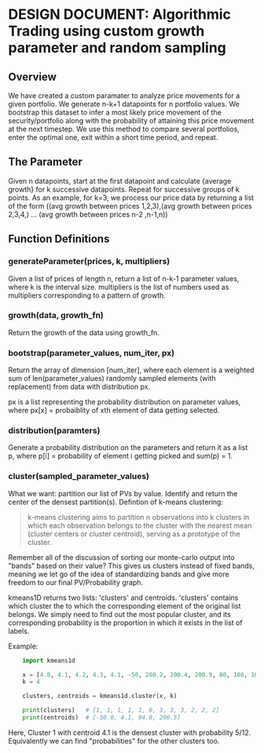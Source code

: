 # DESIGN DOCUMENT: Algorithmic Trading using custom growth parameter and random sampling

## Overview

 We have created a custom paramater to analyze price movements for a given portfolio. 
 We generate n-k+1 datapoints for n portfolio values. We bootstrap this dataset to infer a most likely price movement
 of the security/portfolio along with the probability of attaining this price movement at the next timestep.
 We use this method to compare several portfolios, enter the optimal one, exit within a short time period, and repeat.

## The Parameter

Given n datapoints, start at the first datapoint and calculate {average growth} for k successive datapoints. Repeat for 
successive groups of k points. As an example, for k=3, we process our price data by returning a list of the form
((avg growth between prices 1,2,3),(avg growth between prices 2,3,4,) ... (avg growth between prices n-2 ,n-1,n))
## Function Definitions



### generateParameter(prices, k, multipliers)
Given a list of prices of length n, return a list of n-k-1 parameter values, where k is the interval size. multipliers is the list
of numbers used as multipliers corresponding to a pattern of growth.

### growth(data, growth_fn)
Return the growth of the data using growth_fn.

### bootstrap(parameter_values, num_iter, px)
Return the array of dimension [num_iter], where each element is a weighted sum of len(parameter_values) randomly sampled elements 
(with replacement) from data with distribution px. 

px is a list representing the probability distribution on parameter values, where px[x] = probaiblity of xth element of data getting selected.


### distribution(paramters)
Generate a probability distribution on the parameters and return it as a list p, where p[i] = probability of element i getting picked and sum(p) = 1.


### cluster(sampled_parameter_values)
What we want: partition our list of PVs by value. Identify and return the center of
the densest partition(s).
Defintion of k-means clustering:

> k-means clustering aims to partition n observations into k clusters in which each observation belongs to the cluster with 
> the nearest mean (cluster centers or cluster centroid), serving as a prototype of the cluster.

Remember all of the discussion of sorting our monte-carlo output into "bands" based on their value? This gives us clusters
instead of fixed bands, meaning we let go of the idea of standardizing bands and give more freedom to our
final PV/Probability graph.

kmeans1D returns two lists: 'clusters' and centroids. 'clusters' contains which cluster the to which 
the corresponding element of the original list belongs. We simply need to find out the most popular cluster,
and its corresponding probability is the proportion in which it exists in the list of labels.

Example:

```python
    import kmeans1d

    x = [4.0, 4.1, 4.2, 4.3, 4.1, -50, 200.2, 200.4, 200.9, 80, 100, 102]
    k = 4

    clusters, centroids = kmeans1d.cluster(x, k)

    print(clusters)   # [1, 1, 1, 1, 1, 0, 3, 3, 3, 2, 2, 2]
    print(centroids)  # [-50.0, 4.1, 94.0, 200.5]
```

Here, Cluster 1 with centroid 4.1 is the densest cluster with probability 5/12. Equivalently we can find "probabilities"
for the other clusters too.


### 
